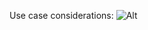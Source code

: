 Use case considerations: ![Alt](https://github.com/rkastilani/PowerOutagePredictor/blob/master/usecase.png)


